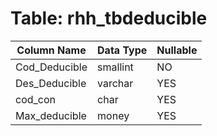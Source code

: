 # Table: rhh_tbdeducible

| Column Name | Data Type | Nullable |
|-------------|-----------|----------|
| Cod_Deducible | smallint | NO |
| Des_Deducible | varchar | YES |
| cod_con | char | YES |
| Max_deducible | money | YES |
